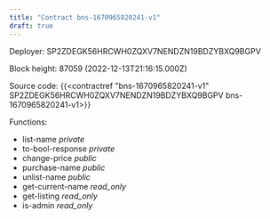 ```yaml
---
title: "Contract bns-1670965820241-v1"
draft: true
---
```

Deployer: SP2ZDEGK56HRCWH0ZQXV7NENDZN19BDZYBXQ9BGPV


 



Block height: 87059 (2022-12-13T21:16:15.000Z)

Source code: {{<contractref "bns-1670965820241-v1" SP2ZDEGK56HRCWH0ZQXV7NENDZN19BDZYBXQ9BGPV bns-1670965820241-v1>}}

Functions:

* list-name _private_
* to-bool-response _private_
* change-price _public_
* purchase-name _public_
* unlist-name _public_
* get-current-name _read_only_
* get-listing _read_only_
* is-admin _read_only_
